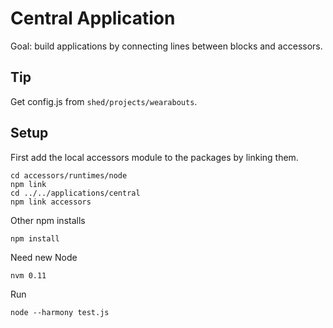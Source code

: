 Central Application
===================

Goal: build applications by connecting lines between blocks and accessors.

Tip
---

Get config.js from `shed/projects/wearabouts`.


Setup
-----

First add the local accessors module to the packages by linking them.

    cd accessors/runtimes/node
    npm link
    cd ../../applications/central
    npm link accessors

Other npm installs

    npm install

Need new Node

    nvm 0.11

Run 

    node --harmony test.js

